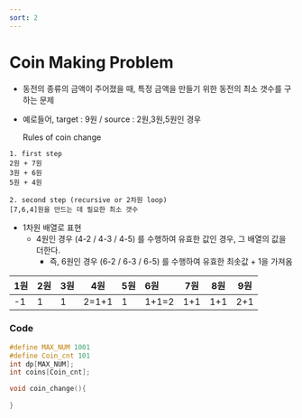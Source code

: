 ```yaml
---
sort: 2
---
```


# Coin Making Problem

* 동전의 종류의 금액이 주어졌을 때, 특정 금액을 만들기 위한 동전의 최소 갯수를 구하는 문제

* 예로들어, target : 9원 / source : 2원,3원,5원인 경우

  Rules of coin change

```
1. first step
2원 + 7원
3원 + 6원
5원 + 4원

2. second step (recursive or 2차원 loop)
[7,6,4]원을 만드는 데 필요한 최소 갯수
```

* 1차원 배열로 표현
  * 4원인 경우 (4-2 / 4-3 / 4-5) 를 수행하여 유효한 값인 경우, 그 배열의 값을 더한다.
    * 즉, 6원인 경우 (6-2 / 6-3 / 6-5) 를 수행하여 유효한 최솟값 + 1을 가져옴 

| 1원  | 2원  | 3원  | 4원   | 5원  | 6원   | 7원  | 8원  | 9원  |
| ---- | ---- | ---- | ----- | ---- | :---- | ---- | ---- | ---- |
| -1   | 1    | 1    | 2=1+1 | 1    | 1+1=2 | 1+1  | 1+1  | 2+1  |



### Code

```c++
#define MAX_NUM 1001
#define Coin_cnt 101
int dp[MAX_NUM];
int coins[Coin_cnt];

void coin_change(){
	  
}
```

